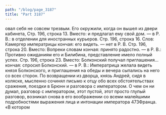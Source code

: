 ```yaml
---
path: "/blog/page_3187"
title: "Part 3187"
---
```


овал себя не совсем трезвым. Его окружили, когда он вышел из двери кабинета,
Стр. 196, строка 13.
Вместо: и предлагал ему свой дом. — в Р. В.: в отделении для иностранных курьеров.
Стр. 196, строка 16.
Слов: Камергер императрицы кончая: его видеть. — нет в Р. В.
Стр. 196, строка 20.
Вместо: Вопреки словам кончая: принято радостно. — в Р. В.: Противно ожиданиям его и Билибина, представление имело полный успех.
Стр. 196, строка 23.
Вместо: Болконский получал приглашения... кончая: спросил Болконский. — в Р. В.: Императрица желала видеть князя Болконского, и приглашения на обеды и вечера сыпались на него со всех сторон.
По возвращении из дворца, князь Андрей, сидя в коляске, мысленно сочинял письмо к отцу обо всех обстоятельствах сражения, поездки в Брюнн и разговора с императором. О чем он ни думал, разговор с императором, этот пустой, этот просто глупый разговор, возникал снова в его воображении со всеми малейшими подробностями выражения лица и интонации императора 473Франца. «В котором
